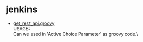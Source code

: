 # jenkins

- [get_rest_api.groovy](get_rest_api.groovy)\
  USAGE:\
  Can we used in 'Active Choice Parameter' as groovy code.\
  
